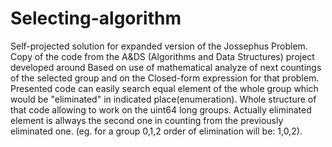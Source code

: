 # Selecting-algorithm
Self-projected solution for expanded version of the Jossephus Problem.
Copy of the code from the A&DS (Algorithms and Data Structures) project developed around 
Based on use of mathematical analyze of next countings of the selected group and on the Closed-form expression for that problem. 
Presented code can easily search equal element of the whole group which would be "eliminated" in indicated place(enumeration). 
Whole structure of that code allowing to work on the uint64 long groups. 
Actually eliminated element is allways the second one in counting from the previously eliminated one. (eg. for a group 0,1,2 order of elimination will be: 1,0,2).
